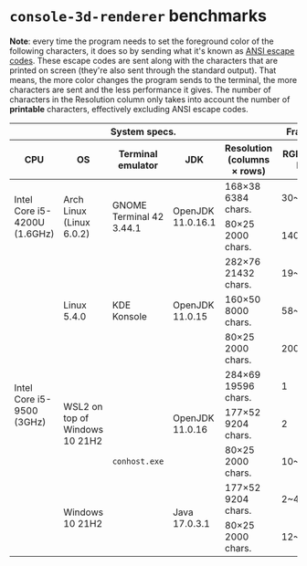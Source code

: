 # `console-3d-renderer` benchmarks
**Note**: every time the program needs to set the foreground color of the following characters, it does so by sending what it's known as [ANSI escape codes](https://en.wikipedia.org/wiki/ANSI_escape_code).
These escape codes are sent along with the characters that are printed on screen (they're also sent through the standard output).
That means, the more color changes the program sends to the terminal, the more characters are sent and the less performance it gives.
The number of characters in the Resolution column only takes into account the number of **printable** characters, effectively excluding ANSI escape codes.

<table>
  <thead>
    <tr>
      <th colspan="5">System specs.</th>
      <th colspan="2">Frames per second</th>
    </tr>
    <tr>
      <th>CPU</th>
      <th>OS</th>
      <th>Terminal emulator</th>
      <th>JDK</th>
      <th>Resolution (columns × rows)</th>
      <th>RGB 24-bit</th>
      <th>Grayscale</th>
    </tr>
  </thead>
  <tbody>
    <tr>
      <td rowspan="2">Intel Core i5-4200U (1.6GHz)</td>
      <td rowspan="2">Arch Linux (Linux 6.0.2)</td>
      <td rowspan="2">GNOME Terminal 42 3.44.1</td>
      <td rowspan="2">OpenJDK 11.0.16.1</td>
      <td>168×38 <br> 6384 chars.</td>
      <td>30~60</td>
      <td>50~70</td>
    </tr>
    <tr>
      <td>80×25 <br> 2000 chars.</td>
      <td>140~200</td>
      <td>200~250</td>
    </tr>
    <tr>
      <td rowspan="8">Intel Core i5-9500 (3GHz)</td>
      <td rowspan="3">Linux 5.4.0</td>
      <td rowspan="3">KDE Konsole</td>
      <td rowspan="3">OpenJDK 11.0.15</td>
      <td>282×76 <br> 21432 chars.</td>
      <td>19~31</td>
      <td>29~31</td>
    </tr>
    <tr>
      <td>160×50 <br> 8000 chars.</td>
      <td>58~83</td>
      <td>76~83</td>
    </tr>
    <tr>
      <td>80×25 <br> 2000 chars.</td>
      <td>200~333</td>
      <td>250~333</td>
    </tr>
    <tr>
      <td rowspan="3">WSL2 on top of Windows 10 21H2</td>
      <td rowspan="5"><code>conhost.exe</code></td>
      <td rowspan="3">OpenJDK 11.0.16</td>
      <td>284×69 <br> 19596 chars.</td>
      <td>1</td>
      <td>1</td>
    </tr>
    <tr>
      <td>177×52 <br> 9204 chars.</td>
      <td>2</td>
      <td>3</td>
    </tr>
    <tr>
      <td>80×25 <br> 2000 chars.</td>
      <td>10~16</td>
      <td>14~16</td>
    </tr>
    <tr>
      <td rowspan="2">Windows 10 21H2</td>
      <td rowspan="2">Java 17.0.3.1</td>
      <td>177×52 <br> 9204 chars.</td>
      <td>2~4</td>
      <td>3~4</td>
    </tr>
    <tr>
      <td>80×25 <br> 2000 chars.</td>
      <td>12~21</td>
      <td>16~21</td>
    </tr>
  </tbody>
</table>